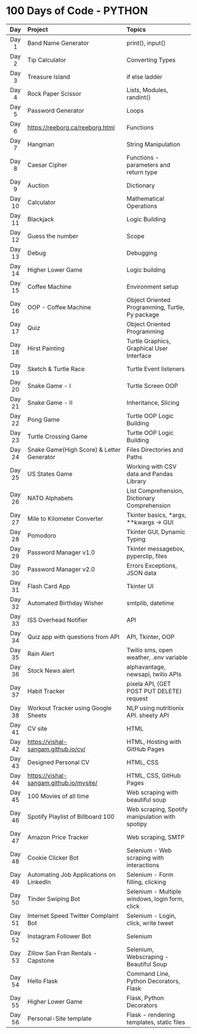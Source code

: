 # 100 Days of Code - PYTHON

|  Day   | Project                                   | Topics                                          |
|:------:|:------------------------------------------|:------------------------------------------------|
| Day 1  | Band Name Generator                       | print(), input()                                |
| Day 2  | Tip Calculator                            | Converting Types                                |
| Day 3  | Treasure Island                           | if else ladder                                  |
| Day 4  | Rock Paper Scissor                        | Lists, Modules, randint()                       |
| Day 5  | Password Generator                        | Loops                                           |
| Day 6  | https://reeborg.ca/reeborg.html           | Functions                                       |
| Day 7  | Hangman                                   | String Manipulation                             |
| Day 8  | Caesar Cipher                             | Functions - parameters and return type          |
| Day 9  | Auction                                   | Dictionary                                      |
| Day 10 | Calculator                                | Mathematical Operations                         |
| Day 11 | Blackjack                                 | Logic Building                                  |
| Day 12 | Guess the number                          | Scope                                           |
| Day 13 | Debug                                     | Debugging                                       |
| Day 14 | Higher Lower Game                         | Logic building                                  |
| Day 15 | Coffee Machine                            | Environment setup                               |
| Day 16 | OOP - Coffee Machine                      | Object Oriented Programming, Turtle, Py package |
| Day 17 | Quiz                                      | Object Oriented Programming                     |
| Day 18 | Hirst Painting                            | Turtle Graphics, Graphical User Interface       |
| Day 19 | Sketch & Turtle Race                      | Turtle Event listeners                          |
| Day 20 | Snake Game - I                            | Turtle Screen OOP                               |
| Day 21 | Snake Game - II                           | Inheritance, Slicing                            |
| Day 22 | Pong Game                                 | Turtle OOP Logic Building                       |
| Day 23 | Turtle Crossing Game                      | Turtle OOP Logic Building                       |
| Day 24 | Snake Game(High Score) & Letter Generator | Files Directories and Paths                     |  
| Day 25 | US States Game                            | Working with CSV data and Pandas Library        |
| Day 26 | NATO Alphabets                            | List Comprehension, Dictionary Comprehension    |
| Day 27 | Mile to Kilometer Converter               | Tkinter basics, *args, **kwargs -> GUI          |
| Day 28 | Pomodoro                                  | Tkinter GUI, Dynamic Typing                     |
| Day 29 | Password Manager v1.0                     | Tkinter messagebox, pyperclip, files            |
| Day 30 | Password Manager v2.0                     | Errors Exceptions, JSON data                    |
| Day 31 | Flash Card App                            | Tkinter UI                                      |
| Day 32 | Automated Birthday Wisher                 | smtplib, datetime                               |
| Day 33 | ISS Overhead Notifier                     | API                                             |
| Day 34 | Quiz app with questions from API          | API, Tkinter, OOP                               |
| Day 35 | Rain Alert                                | Twilio sms, open weather, .env variable         |
| Day 36 | Stock News alert                          | alphavantage, newsapi, twilio APIs              |
| Day 37 | Habit Tracker                             | pixela API, (GET POST PUT DELETE) request       |
| Day 38 | Workout Tracker using Google Sheets       | NLP using nutritionix API. sheety API           |
| Day 41 | CV site                                   | HTML                                            |
| Day 42 | https://vishal-sangam.github.io/cv/       | HTML, Hosting with GitHub Pages                 |
| Day 43 | Designed Personal CV                      | HTML, CSS                                       |
| Day 44 | https://vishal-sangam.github.io/mysite/   | HTML, CSS, GitHub Pages                         |
| Day 45 | 100 Movies of all time                    | Web scraping with beautiful soup                |
| Day 46 | Spotify Playlist of Billboard 100         | Web scraping, Spotify manipulation with spotipy |
| Day 47 | Amazon Price Tracker                      | Web scraping, SMTP                              |
| Day 48 | Cookie Clicker Bot                        | Selenium - Web scraping with interactions       |
| Day 49 | Automating Job Applications on LinkedIn   | Selenium - Form filling, clicking               |
| Day 50 | Tinder Swiping Bot                        | Selenium - Multiple windows, login form, click  |   
| Day 51 | Internet Speed Twitter Complaint Bot      | Selenium - Login, click, write tweet            |
| Day 52 | Instagram Follower Bot                    | Selenium                                        |
| Day 53 | Zillow San Fran Rentals - Capstone        | Selenium, Webscraping - Beautiful Soup          |
| Day 54 | Hello Flask                               | Command Line, Python Decorators, Flask          |
| Day 55 | Higher Lower Game                         | Flask, Python Decorators                        |
| Day 56 | Personal-Site template                    | Flask - rendering templates, static files       |
